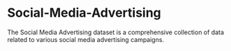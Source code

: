 # Social-Media-Advertising
The Social Media Advertising dataset is a comprehensive collection of data related to various social media advertising campaigns.
